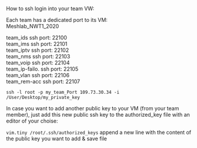 How to ssh login into your team VW:

Each team has a dedicated port to its VM:\
Meshlab_NWT1_2020

 team_ids        ssh port: 22100\
 team_ims        ssh port: 22101\
 team_iptv       ssh port: 22102\
 team_nms        ssh port: 22103\
 team_voip       ssh port: 22104\
 team_ip-failo.  ssh port: 22105\
 team_vlan       ssh port: 22106\
 team_rem-acc    ssh port: 22107


```ssh -l root -p my_team_Port 109.73.30.34 -i /User/Desktop/my_private_key```

In case you want to add another public key to your VM (from your team member), just add this new public ssh key to the authorized_key file with an editor of your choise:

```vim.tiny /root/.ssh/authorized_keys```
append a new line with the content of the public key you want to add & save file
